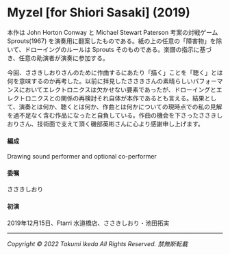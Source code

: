 # Myzel [for Shiori Sasaki] (2019)

本作は John Horton Conway と Michael Stewart Paterson 考案の対戦ゲーム Sprouts(1967) を演奏用に翻案したものである。紙の上の任意の「障害物」を除いて、ドローイングのルールは Sprouts そのものである。楽譜の指示に基づき、任意の助演者が演奏に参加する。

今回、ささきしおりさんのために作曲するにあたり「描く」ことを「聴く」とは何を意味するのか再考した。以前に拝見したささきさんの素晴らしいパフォーマンスにおいてエレクトロニクスは欠かせない要素であったが、ドローイングとエレクトロニクスとの関係の再検討それ自体が本作であるとも言える。結果として、演奏とは何か、聴くとは何か、作曲とは何かについての現時点での私の見解を過不足なく含む作品になったと自負している。作曲の機会を下さったささきしおりさん、技術面で支えて頂く磯部英彬さんに心より感謝申し上げます。

#### 編成
Drawing sound performer and optional co-performer

#### 委嘱
ささきしおり

#### 初演
2019年12月15日、Ftarri 水道橋店、ささきしおり・池田拓実

---
*Copyright © 2022 Takumi Ikeda All Rights Reserved. 禁無断転載*